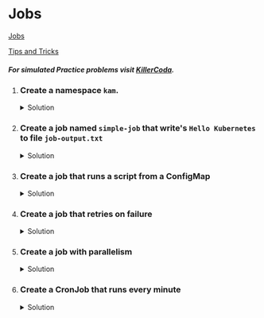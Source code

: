 # Jobs

[Jobs](https://kubernetes.io/docs/concepts/workloads/controllers/job/)
</br>

[Tips and Tricks](https://github.com/amitk030/CKAD-exercises-and-solutions/blob/master/tips_and_tricks.md)

##### For simulated Practice problems visit [KillerCoda](https://killercoda.com/amitk).

1.  ### Create a namespace `kam`.
    <details><summary>Solution</summary>
      <p>

      ```bash
      k create ns kam
      ```
      </p>
    </details>

1. ### Create a job named `simple-job` that write's `Hello Kubernetes` to file `job-output.txt`
    <details><summary>Solution</summary>
      <p>

      ```bash
      kubectl create job simple-job --image=busybox -- echo "Hello, Kubernetes!"
      ```
      </p>
    </details>

2. ### Create a job that runs a script from a ConfigMap
    <details><summary>Solution</summary>
      <p>

      ```bash
      kubectl create configmap job-script --from-file=script.sh
      kubectl apply -f - <<EOF
      apiVersion: batch/v1
      kind: Job
      metadata:
        name: script-job
      spec:
        template:
          spec:
            containers:
            - name: script
              image: busybox
              command: ["sh", "/scripts/script.sh"]
              volumeMounts:
              - name: script-volume
                mountPath: /scripts
            restartPolicy: Never
            volumes:
            - name: script-volume
              configMap:
                name: job-script
      EOF
      ```
      </p>
    </details>

3. ### Create a job that retries on failure
    <details><summary>Solution</summary>
      <p>

      ```bash
      kubectl apply -f - <<EOF
      apiVersion: batch/v1
      kind: Job
      metadata:
        name: retry-job
      spec:
        backoffLimit: 4
        template:
          spec:
            containers:
            - name: retry-container
              image: busybox
              command: ["sh", "-c", "exit 1"]
            restartPolicy: Never
      EOF
      ```
      </p>
    </details>

4. ### Create a job with parallelism
    <details><summary>Solution</summary>
      <p>

      ```bash
      kubectl apply -f - <<EOF
      apiVersion: batch/v1
      kind: Job
      metadata:
        name: parallel-job
      spec:
        parallelism: 3
        completions: 3
        template:
          spec:
            containers:
            - name: parallel-container
              image: busybox
              command: ["sh", "-c", "echo Hello from the Kubernetes Job"]
            restartPolicy: Never
      EOF
      ```
      </p>
    </details>

5. ### Create a CronJob that runs every minute
    <details><summary>Solution</summary>
      <p>

      ```bash
      kubectl apply -f - <<EOF
      apiVersion: batch/v1
      kind: CronJob
      metadata:
        name: hello-cron
      spec:
        schedule: "*/1 * * * *"
        jobTemplate:
          spec:
            template:
              spec:
                containers:
                - name: hello
                  image: busybox
                  command: ["sh", "-c", "date; echo Hello from the Kubernetes CronJob"]
                restartPolicy: OnFailure
      EOF
      ```
      </p>
    </details>
